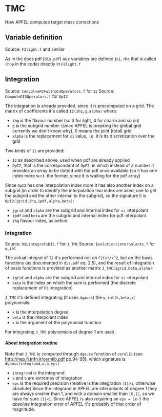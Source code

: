 # TMC
How APFEL computes target mass corrections

## Variable definition
Source: `F2light.f` and similar

As in the docs pdf (`dis.pdf`)  aux variables are defined (`xi`, `rho` that is
called `rhop` in the code) directly in `F2light.f`

## Integration
Source: `ConvolvePDFwithDISOperators.f` for `I2`
Source: `ComputeDISOperators.f` for `OpI2`

The integration is already provided, since it is precomputed on a grid. The
matrix of coefficients it's called `I2(ihq,g,alpha)` where:
- `ihq` is the flavour number (so 3 for light, 4 for charm and so on)
- `g` is the subgrid number (since APFEL is breaking the global grid currently
    we don't know why), 0 means the joint (total) grid
- `alpha` is the replacement for `xi` value, i.e. it is its discretization over
    the grid

Two kinds of `I2` are provided:
- `I2` as described above, used when pdf are already applied
- `OpI2`, that is the correspondent of `OpF2`, in which instead of a number it
    provides an array to be dotted with the pdf once available (so it has one
    index more w.r.t. the former, since it is waiting for the pdf array)

Since `OpI2` has one interpolation index more it has also another index on a
subgrid (in order to identify the interpolation two index are used, one to get
the subgrid and the other internal to the subgrid), so the signature it is
`OpI2(jgrid,ihq,ipdf,alpha,beta)`:
- `jgrid` and `alpha` are the subgrid and internal index for `xi` interpolant
- `ipdf` and `beta` are the subgrid and internal index for pdf interpolant
- `ihq` flavour index, as before

### Integration
Source: `RSLintegralsDIS.f` for `J_TMC`
Source: `Evolution/interpolants.f` for `w_int`

The actual integral of `I2` it's performed not on `F2(x)/x^2`, but on the basis
functions (as documented in `dis.pdf` eq. 2.5), and the result of integration of
basis functions is provided as another matrix `J_TMC(igrid,beta,alpha)`:
- `igrid` and `alpha` are the subgrid and internal index for `xi` interpolant
- `beta` is the index on which the sum is performed (the discrete replacement of
    `F2` integration)

`J_TMC` it's defined integrating (it uses `dgauss`) the `w_int(k,beta,x)`
polynomials:
- `k` is the interpolation degree
- `beta` is the interpolant index
- `x` is the argument of the polynomial function

For integrating `J_TMC` polynomials of degree 1 are used.

#### About integration routine
Note that `J_TMC` is computed through `dgauss` function of `cernlib` (see
http://hep.fi.infn.it/cernlib.pdf pp.94-95), which signature is
`dgauss(integrand,a,b,eps)`
- `integrand` is the integrand
- `a` and `b` are extremes of integration
- `eps` is the required precision (relative is the integration `|I|>1`, otherwise
    absolute)
Since the integrand in APFEL are interpolants of degree 1 they are always
smaller than 1, and with a domain smaller than `[0,1]`, so we have for sure
`|I|<1`. Since APFEL is also requiring an `eps = 1e-5` the *absolute*
integration error of APFEL it's probably of that order of magnitude.
